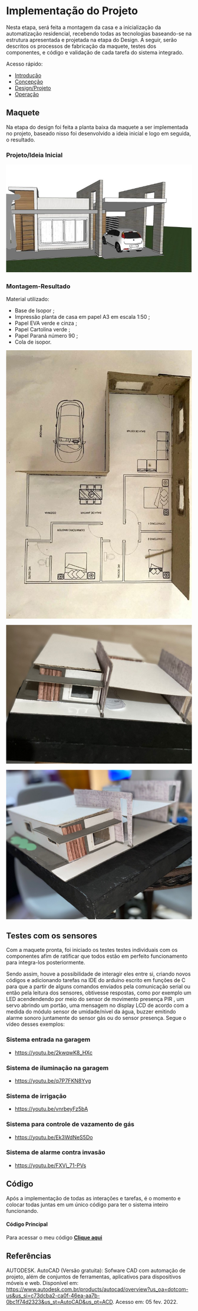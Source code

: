 # Implementação do Projeto

Nesta etapa, será feita a montagem da casa e a inicialização da automatização residencial, recebendo todas as tecnologias baseando-se na estrutura apresentada e projetada na etapa do Design. A seguir, serão descritos os processos de fabricação da maquete, testes dos componentes, e código e validação de cada tarefa do sistema integrado.

Acesso rápido:  
 - [Introdução](./introdução.md)
  - [Concepção](./concepção.md)
  - [Design/Projeto](./design.md)
  - [Operação](./operação.md)

## Maquete

Na etapa do design foi feita a planta baixa da maquete a ser implementada no projeto, baseado nisso foi desenvolvido a ideia inicial e logo em seguida, o resultado.

### Projeto/Ideia Inicial 

![Diagrama](https://github.com/thaislisatchok/Projeto-Integrador-II/blob/main/figuras.md/maquete%20residencial.png)

### Montagem-Resultado
 Material utilizado:
 
- Base de Isopor ;
 - Impressão planta de casa em papel A3 em escala 1:50 ;
 - Papel EVA verde e cinza ; 
 - Papel Cartolina verde ; 
- Papel Paraná número 90 ; 
- Cola de isopor.
 
![Diagrama](https://github.com/thaislisatchok/Projeto-Integrador-II/blob/main/figuras.md/maquete1.jpg)

![Diagrama](https://github.com/thaislisatchok/Projeto-Integrador-II/blob/main/figuras.md/maquete2.jpg)

![Diagrama](https://github.com/thaislisatchok/Projeto-Integrador-II/blob/main/figuras.md/maquete3.jpg)

## Testes com os sensores

Com a maquete pronta, foi iniciado os testes testes individuais com os componentes afim de ratificar que todos estão em perfeito funcionamento para integra-los posteriormente.

Sendo assim, houve a possibilidade de interagir eles entre si, criando novos códigos e adicionando tarefas na IDE do arduíno escrito em funções de C para que a partir de alguns comandos enviados pela comunicação serial ou então pela leitura dos sensores, obtivesse respostas, como por exemplo um LED acendendendo por meio do sensor de movimento presença PIR , um servo abrindo um portão, uma mensagem no display LCD de acordo com a medida do módulo sensor de umidade/nível da água, buzzer emitindo alarme sonoro juntamente do sensor gás ou do sensor presença. Segue o vídeo desses exemplos:

### Sistema entrada na garagem

- https://youtu.be/2kwqwK8_HXc

### Sistema de iluminação na garagem

- https://youtu.be/q7P7FKN8Yyg

### Sistema de irrigação

- https://youtu.be/vnrbeyFz5bA

### Sistema para controle de vazamento de gás

- https://youtu.be/Ek3WdNeS5Do

### Sistema de alarme contra invasão

- https://youtu.be/FXVj_71-PVs

## Código
Após a implementação de todas as interações e tarefas, é o momento e colocar todas juntas em um único código para ter o sistema inteiro funcionando. 

  #### Código Principal

Para acessar o meu código [**Clique aqui**](./Código.md/casa_domotica.ino)

## Referências

AUTODESK. AutoCAD (Versão gratuita): Sofware CAD com automação de projeto, além de conjuntos de ferramentas, aplicativos para dispositivos móveis e web. Disponível em: https://www.autodesk.com.br/products/autocad/overview?us_oa=dotcom-us&us_si=c73dcba2-ca0f-46ea-aa7b-0bc1f74d2323&us_st=AutoCAD&us_pt=ACD. Acesso em: 05 fev. 2022.
